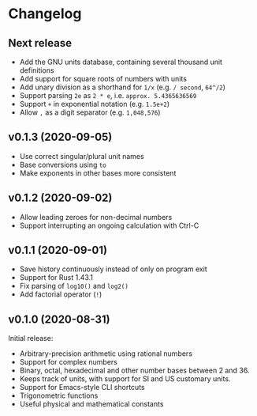 # Changelog

## Next release

* Add the GNU units database, containing several thousand unit definitions
* Add support for square roots of numbers with units
* Add unary division as a shorthand for `1/x` (e.g. `/ second`, `64^/2`)
* Support parsing `2e` as `2 * e`, i.e. `approx. 5.4365636569`
* Support `+` in exponential notation (e.g. `1.5e+2`)
* Allow `,` as a digit separator (e.g. `1,048,576`)

## v0.1.3 (2020-09-05)

* Use correct singular/plural unit names
* Base conversions using `to`
* Make exponents in other bases more consistent

## v0.1.2 (2020-09-02)

* Allow leading zeroes for non-decimal numbers
* Support interrupting an ongoing calculation with Ctrl-C

## v0.1.1 (2020-09-01)

* Save history continuously instead of only on program exit
* Support for Rust 1.43.1
* Fix parsing of `log10()` and `log2()`
* Add factorial operator (`!`)

## v0.1.0 (2020-08-31)

Initial release:

* Arbitrary-precision arithmetic using rational numbers
* Support for complex numbers
* Binary, octal, hexadecimal and other number bases between 2 and 36.
* Keeps track of units, with support for SI and US customary units.
* Support for Emacs-style CLI shortcuts
* Trigonometric functions
* Useful physical and mathematical constants
